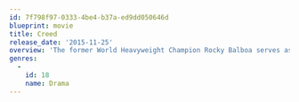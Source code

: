 ```yaml
---
id: 7f798f97-0333-4be4-b37a-ed9dd050646d
blueprint: movie
title: Creed
release_date: '2015-11-25'
overview: 'The former World Heavyweight Champion Rocky Balboa serves as a trainer and mentor to Adonis Johnson, the son of his late friend and former rival Apollo Creed.'
genres:
  -
    id: 18
    name: Drama
---
```

